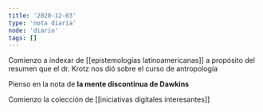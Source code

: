 ```yaml
---
title: '2020-12-03'
type: 'nota diaria'
node: 'diario'
tags: []
---
```


Comienzo a indexar de [[epistemologías latinoamericanas]] a propósito del resumen que el dr. Krotz nos dió sobre el curso de antropología

Pienso en la nota de **la mente discontinua de Dawkins**

Comienzo la colección de [[iniciativas digitales interesantes]]

